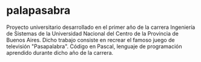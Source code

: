 # palapasabra
Proyecto universitario desarrollado en el primer año de la carrera Ingeniería de Sistemas de la Universidad Nacional del Centro de la Provincia de Buenos Aires.
Dicho trabajo consiste en recrear el famoso juego de televisión "Pasapalabra". 
Código en Pascal, lenguaje de programación aprendido durante dicho año de la carrera.
